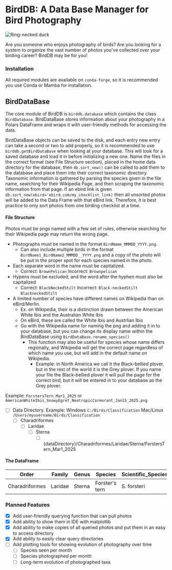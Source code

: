 # BirdDB: A Data Base Manager for Bird Photography

![Ring-necked duck](./Figures/RingNeckedDuck2_Feb23_2025.png)

Are you someone who enjoys photography of birds? Are you looking for a system to organize the vast number of photos you've collected over your birding career? BirdDB may be for you!

### Installation
All required modules are available on `conda-forge`, so it is recommended you use Conda or Mamba for installation.

## BirdDataBase
The core module of BirdDB is `birddb.database` which contains the class `BirdDatabase`. BirdDataBase stores information about your photography in a Polars DataFrame and wraps it with user-friendly methods for accessing the data. 

BirdDataBase objects can be saved to the disk, and each entry new entry can take a second or two to add properly, so it is recommended to use `birddb.getBirdDataBase` when looking at your database. This will look for a saved database and load it in before initializing a new one. Name the files in the correct format (see File Structure section), placed in the home data directory for the database, then `db.sort_new()` can be called to add them to the database and place them into their correct taxonomic directory. Taxonomic information is gathered by parsing the species given in the file name, searching for their Wikipedia Page, and then scraping the taxonomic information from that page. If an ebird link is given `db.sort_new(ebird='ebird.com/my_checklist_link)` then all unsorted photos will be added to the Data Frame with that eBird link. Therefore, it is best practice to only sort photos from one birding checklist at a time.

#### File Structure
Photos must be pngs named with a few set of rules, otherwise searching for their Wikipedia page may return the wrong page.
- Photographs must be named in the format `BirdName_MMMDD_YYYY.png`.
  - Can also include multiple birds in the format `BirdName1_BirdName2_MMMDD__YYYY.png` and a copy of the photo will be put in the proper spot for each species named in the photo.
- Each separate word in the name must be capitalized.
  - Correct: `BrownPelican` Incorrect: `Brownpelican`
- Hypens must be excluded, and the word after the hyphen must also be capitalized
  - Correct: `BlackNeckedStilt` Incorrect: `Black-neckedStilt` `BlackneckedStilt`
- A limited number of species have different names on Wikipedia than on eBird/Merlin.
  - Ex. on Wikipedia, their is a distinction drawn between the American White Ibis and the Australian White Ibis
  - On eBird, these are called the White Ibis and Austrlian Ibis
  - Go with the Wikipedia name for naming the png and adding it in to your database, but you can change its display name within the BirdDataBase using `BirdDataBase.rename_species()`
    - This function may also be useful for species whose name differs regionally, and Wikipedia will get the correct page regardless of which name you use, but will add in the default name on Wikipedia.
      - Example: in North America we call it the Black-bellied plover, but in the rest of the world it is the Grey plover. If you name your file the Black-bellied plover it will pull the page for the correct bird, but it will be entered in to your database as the Grey plover.
    
Example: `ForstersTern_Mar1_2025` or `AmericanWhiteIbis_SnowyEgret_NeotropicCormorant_Jan15_2025.png`


- [ ] Data Directory. Example: Windows `C:/Birds/Classification` Mac/Linux `/Users/myusername/Birds/Classification`
  - [ ] Charadriformes
    - [ ] Laridae
      - [ ] Sterna
        - [ ] {dataDirectory}/Charadriformes/Laridae/Sterna/ForstersTern_Mar1_2025

#### The DataFrame
| Order | Family | Genus | Species | Scientific_Species | Capture_Date | Path | Wikipedia_URL | eBird_Checklist |
|--|--|--|--|--|--|--|--|--|
| Charadriformes | Laridae | Sterna | Forster's tern | S. forsteri | March 1 2025 | /path/to/saved/.png | https://en.wikipedia.org/wiki/Forster's_tern | https://ebird.org/checklist/S216014746 |



### Planned Features
- [x] Add user-friendly querying function that can pull photos
- [x] Add ability to show them in IDE with matplotlib
- [x] Add ability to make copies of all queried photos and put them in an easy to access directory
- [x] Add ability to easily clear query directories
- [ ] Add plotting tools for showing evolution of photography over time
  - [ ] Species seen per month
  - [ ] Species photographed per month
  - [ ] Long-term evolution of photographed taxa
